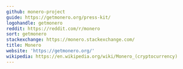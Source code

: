 ```yaml
---
github: monero-project
guide: https://getmonero.org/press-kit/
logohandle: getmonero
reddit: https://reddit.com/r/monero
sort: getmonero
stackexchange: https://monero.stackexchange.com/
title: Monero
website: 'https://getmonero.org/'
wikipedia: https://en.wikipedia.org/wiki/Monero_(cryptocurrency)
---
```

